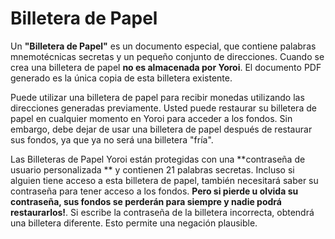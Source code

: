 # Billetera de Papel

Un **"Billetera de Papel"** es un documento especial, que contiene palabras mnemotécnicas secretas y un pequeño conjunto de direcciones. Cuando se crea una billetera de papel **no es almacenada por Yoroi**. El documento PDF generado es la única copia de esta billetera existente.

Puede utilizar una billetera de papel para recibir monedas utilizando las direcciones generadas previamente. Usted puede restaurar su billetera de papel en cualquier momento en Yoroi para acceder a los fondos. Sin embargo, debe dejar de usar una billetera de papel después de restaurar sus fondos, ya que ya no será una billetera "fría".

Las Billeteras de Papel Yoroi están protegidas con una **contraseña de usuario personalizada ** y contienen 21 palabras secretas. Incluso si alguien tiene acceso a esta billetera de papel, también necesitará saber su contraseña para tener acceso a los fondos. **Pero si pierde u olvida su contraseña, sus fondos se perderán para siempre y nadie podrá restaurarlos!**. Si escribe la contraseña de la billetera incorrecta, obtendrá una billetera diferente. Esto permite una negación plausible.